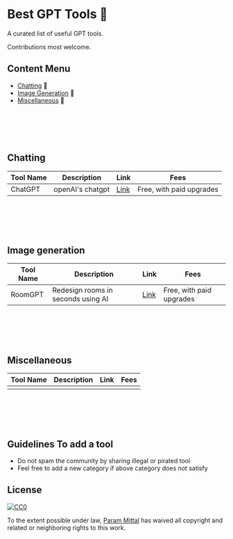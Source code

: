 # Best GPT Tools 🤖

A curated list of useful GPT tools.

Contributions most welcome.

## Content Menu

* [Chatting](#chatting) 💬
* [Image Generation](#image-generation) 🌆
* [Miscellaneous](#miscellaneous) 👀


<br/>
<br/>
<br/>
<br/>


## Chatting

| Tool Name | Description | Link | Fees |
|-----------|------|----------------|-------------|
| ChatGPT   | openAI's chatgpt | [Link](https://chat.openai.com) | Free, with paid upgrades |

<br/>
<br/>
<br/>
<br/>

## Image generation

| Tool Name | Description | Link | Fees |
|-----------|------|----------------|-------------|
| RoomGPT   | Redesign rooms in seconds using AI | [Link](https://www.roomgpt.io/) | Free, with paid upgrades   |

<br/>
<br/>
<br/>
<br/>

## Miscellaneous

| Tool Name | Description | Link | Fees |
|-----------|------|----------------|-------------|
|           |      |                |             |

<br/>
<br/>
<br/>
<br/>

## Guidelines To add a tool

* Do not spam the community by sharing illegal or pirated tool
* Feel free to add a new category if above category does not satisfy

## License

[![CC0](http://i.creativecommons.org/p/zero/1.0/88x31.png)](http://creativecommons.org/publicdomain/zero/1.0/)

To the extent possible under law, [Param Mittal](http://parammittal.vercel.app) has waived all copyright and related or neighboring rights to this work.
